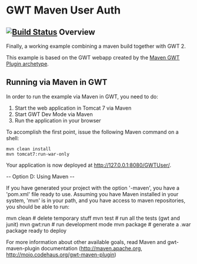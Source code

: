 GWT Maven User Auth
===================
[![Build Status](https://travis-ci.org/Zhigalov-E/gwt-user-login.svg?branch=master)](https://travis-ci.org/Zhigalov-E/gwt-user-login)
Overview
--------

Finally, a working example combining a maven build together with GWT 2.

This example is based on the GWT webapp created by the 
[Maven GWT Plugin archetype](http://mojo.codehaus.org/gwt-maven-plugin/user-guide/archetype.html).

Running via Maven in GWT 
------------------------

In order to run the example via Maven in GWT, you need to do:

1. Start the web application in Tomcat 7 via Maven
2. Start GWT Dev Mode via Maven
3. Run the application in your browser

To accomplish the first point, issue the following Maven command on a shell:

    mvn clean install
    mvn tomcat7:run-war-only

Your application is now deployed at http://127.0.0.1:8080/GWTUser/.

-- Option D: Using Maven --

If you have generated your project with the option '-maven', you have a 'pom.xml'
file ready to use. Assuming you have Maven installed in your system, 'mvn' is 
in your path, and you have access to maven repositories, you should be able to run:

mvn clean         # delete temporary stuff
mvn test          # run all the tests (gwt and junit)
mvn gwt:run       # run development mode
mvn package       # generate a .war package ready to deploy

For more information about other available goals, read Maven and gwt-maven-plugin 
documentation (http://maven.apache.org, http://mojo.codehaus.org/gwt-maven-plugin)  
